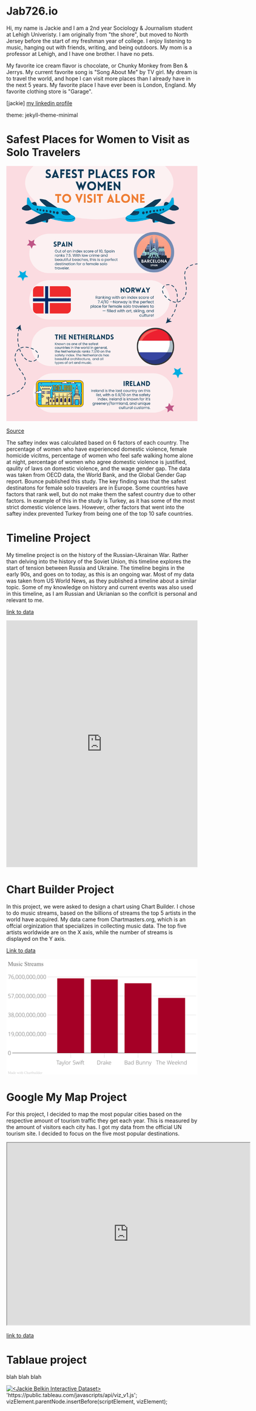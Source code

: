 # Jab726.io
Hi, my name is Jackie and I am a 2nd year Sociology & Journalism student at Lehigh Univeristy. I am originally from "the shore", but moved to North Jersey before the start of my freshman year of college. I enjoy listening to music, hanging out with friends, writing, and being outdoors. My mom is a professor at Lehigh, and I have one brother. I have no pets.

My favorite ice cream flavor is chocolate, or Chunky Monkey from Ben & Jerrys. My current favorite song is "Song About Me" by TV girl. My dream is to travel the world, and hope I can visit more places than I already have in the next 5 years. My favorite place I have ever been is London, England. My favorite clothing store is "Garage".

[jackie]
[my linkedin profile](https://www.linkedin.com/in/jacqueline-belkin-31b87026b?utm_source=share&utm_campaign=share_via&utm_content=profile&utm_medium=ios_app)

theme: jekyll-theme-minimal

# Safest Places for Women to Visit as Solo Travelers

![Safest Places to visit](https://github.com/Jab726/Jab726.GitHub.io/blob/main/Safest%20Places%20to%20visit.png?raw=true)

[Source](https://usebounce.com/blog/womens-solo-travel-safety-2023)

The saftey index was calculated based on 6 factors of each country. The percentage of women who have experienced domestic violence, female homicide vicitms, percentage of women who feel safe walking home alone at night, percentage of women who agree domestic violence is justified, qaulity of laws on domestic violence, and the wage gender gap. The data was taken from OECD data, the World Bank, and the Global Gender Gap report. Bounce published this study. The key finding was that the safest destinatons for female solo travelers are in Europe. Some countries have factors that rank well, but do not make them the safest country due to other factors. In example of this in the study is Turkey, as it has some of the most strict domestic violence laws. However, other factors that went into the saftey index prevented Turkey from being one of the top 10 safe countries.
# Timeline Project

My timeline project is on the history of the Russian-Ukrainan War. Rather than delving into the history of the Soviet Union, this timeline explores the start of tension between Russia and Ukraine. The timeline begins in the early 90s, and goes on to today, as this is an ongoing war. Most of my data was taken from US World News, as they published a timeline about a similar topic. Some of my knowledge on history and current events was also used in this timeline, as I am Russian and Ukrianian so the conflcit is personal and relevant to me.

[link to data](https://www.usnews.com/news/best-countries/slideshows/a-timeline-of-the-russia-ukraine-conflict)

<iframe src='https://cdn.knightlab.com/libs/timeline3/latest/embed/index.html?source=1lgp2Q7rg70DkRL6OV5bm7IyOgv_ZJCdoxpgRhZKkxS8&font=Default&lang=en&initial_zoom=2&height=650' width='100%' height='650' webkitallowfullscreen mozallowfullscreen allowfullscreen frameborder='0'></iframe>

# Chart Builder Project

In this project, we were asked to design a chart using Chart Builder. I chose to do music streams, based on the billions of streams the top 5 artists in the world have acquired. My data came from Chartmasters.org, which is an offcial orginization that specializes in collecting music data. The top five artists worldwide are on the X axis, while the number of streams is displayed on the Y axis. 

[Link to data](https://chartmasters.org/most-streamed-artists-ever-on-spotify/)

![Musicstreamchart](https://github.com/Jab726/Jab726.GitHub.io/blob/main/Musicstreamchart.png?raw=true)

# Google My Map Project

For this project, I decided to map the most popular cities based on the respective amount of tourism traffic they get each year. This is measured by the amount of visitors each city has. I got my data from the official UN tourism site. I decided to focus on the five most popular destinations.

<iframe src="https://www.google.com/maps/d/u/6/embed?mid=15COGwg1p_VFxbVoxVGD6NyXHoGXjhnA&ehbc=2E312F" width="640" height="480"></iframe>

[link to data](https://www.unwto.org/news/international-tourism-to-reach-pre-pandemic-levels-in-2024)

# Tablaue project 

blah blah blah 

<div class='tableauPlaceholder' id='viz1715302959763' style='position: relative'><noscript><a href='#'><img alt='&lt;Jackie Belkin Interactive Dataset&gt; ' src='https:&#47;&#47;public.tableau.com&#47;static&#47;images&#47;Be&#47;Belkinjdataset&#47;Sheet1&#47;1_rss.png' style='border: none' /></a></noscript <object class='tableauViz'  style='display:none;'><param name='host_url' value='https%3A%2F%2Fpublic.tableau.com%2F' /> <param name='embed_code_version' value='3' /> <param name='site_root' value='' /><param name='name' value='Belkinjdataset&#47;Sheet1' /><param name='tabs' value='no' /><param name='toolbar' value='yes' /><param name='static_image' value='https:&#47;&#47;public.tableau.com&#47;static&#47;images&#47;Be&#47;Belkinjdataset&#47;Sheet1&#47;1.png' /> <param name='animate_transition' value='yes' /><param name='display_static_image' value='yes' /><param name='display_spinner' value='yes' /><param name='display_overlay' value='yes' <param name='display_count' value='yes' /><param name='language' value='en-US' /></object></div> <script type='text/javascript'> var divElement = document.getElementById('viz1715302959763'); var vizElement = divElement.getElementsByTagName('object')[0]; vizElement.style.width='100%';vizElement.style.height=(divElement.offsetWidth*0.75)+'px'; var scriptElement = document.createElement('script'); scriptElement.src = 'https://public.tableau.com/javascripts/api/viz_v1.js'; vizElement.parentNode.insertBefore(scriptElement, vizElement </script>'https://public.tableau.com/javascripts/api/viz_v1.js'; vizElement.parentNode.insertBefore(scriptElement, vizElement); </script>
